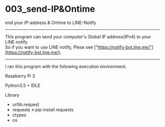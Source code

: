 # 003_send-IP&Ontime
end your IP-address & Ontime to LINE-Notify

***

This program can send your computer's Global IP address(IPv4) to your LINE notify.  
So if you want to use LINE notify, Plese see ["https://notify-bot.line.me/"](https://notify-bot.line.me/).  

***

I ran this program with the following execution environment.

Raspberry Pi 3

Python3.5 + IDLE  

Library
  * urllib.request  
  * requests       <-pip install requests  
  * ctypes  
  * os
